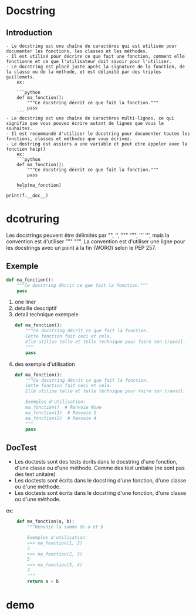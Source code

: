 # Docstring

## Introduction
    - Le docstring est une chaîne de caractères qui est utilisée pour documenter les fonctions, les classes et les méthodes.
    - Il est utilisé pour décrire ce que fait une fonction, comment elle fonctionne et ce que l'utilisateur doit savoir pour l'utiliser.
    - Le docstring est placé juste après la signature de la fonction, de la classe ou de la méthode, et est délimité par des triples guillemets.
        ex:
        
        ```python
        def ma_fonction():
            """Ce docstring décrit ce que fait la fonction."""
            pass
        ```
    - Le docstring est une chaîne de caractères multi-lignes, ce qui signifie que vous pouvez écrire autant de lignes que vous le souhaitez.
    - Il est recommandé d'utiliser le docstring pour documenter toutes les fonctions, classes et méthodes que vous écrivez.
    - Le dostring est assiers a une variable et peut etre appeler avec la fonction help()
        ex:
        ```python
        def ma_fonction():
            """Ce docstring décrit ce que fait la fonction."""
            pass

        help(ma_fonction)
        ```
    print(f.__doc__)

# dcotruring
Les docstrings peuvent être délimités par "", '', """ """, ''' ''', mais la convention est d'utiliser """ """.
La convention est d'utiliser une ligne pour les docstrings avec un point à la fin (WORO) selon le PEP 257.


## Exemple
```python   
def ma_fonction():
    """Ce docstring décrit ce que fait la fonction."""
    pass
```

 1. one liner
 2. detaille descriptif 
 3. detail technique
  exempele
    ```python
    def ma_fonction():
        """Ce docstring décrit ce que fait la fonction.
        Cette fonction fait ceci et cela.
        Elle utilise telle et telle technique pour faire son travail.
        """
        pass
    ```
4. des exemple d'utilisation
    ```python
    def ma_fonction():
        """Ce docstring décrit ce que fait la fonction.
        Cette fonction fait ceci et cela.
        Elle utilise telle et telle technique pour faire son travail.

        Exemples d'utilisation:
        ma_fonction()  # Renvoie None
        ma_fonction(1)  # Renvoie 1
        ma_fonction(2)  # Renvoie 4
        """
        pass
    ```

## DocTest
- Les doctests sont des tests écrits dans le docstring d'une fonction, d'une classe ou d'une méthode. Comme des test unitaire (ne sont pas des test unitaire)
- Les doctests sont écrits dans le docstring d'une fonction, d'une classe ou d'une méthode.
- Les doctests sont écrits dans le docstring d'une fonction, d'une classe ou d'une méthode.

ex:
```python
    def ma_fonction(a, b):
        """Renvoie la somme de a et b.

        Exemples d'utilisation:
        >>> ma_fonction(1, 2)
        3
        >>> ma_fonction(2, 3)
        5
        >>> ma_fonction(3, 4)
        7
        """
        return a + b
``` 

# demo 
